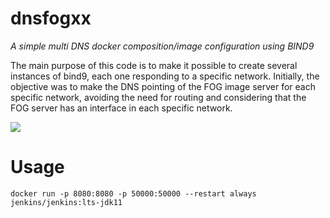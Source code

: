 # dnsfogxx

*A simple multi DNS docker composition/image configuration using BIND9*

The main purpose of this code is to make it possible to create several instances of bind9, each one responding to a specific network. Initially, the objective was to make the DNS pointing of the FOG image server for each specific network, avoiding the need for routing and considering that the FOG server has an interface in each specific network.

<img src="https://gitlab.isc.org/uploads/-/system/project/avatar/1/Bind_9_Mark_ISC_Blue.png?width=64"/>

# Usage



```
docker run -p 8080:8080 -p 50000:50000 --restart always jenkins/jenkins:lts-jdk11
```
